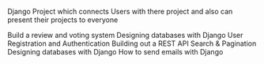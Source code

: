 Django Project which connects Users with there project and also can present their projects to everyone


Build a review and voting system
Designing databases with Django
User Registration and Authentication
Building out a REST API
Search & Pagination
Designing databases with Django
How to send emails with Django
